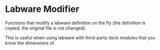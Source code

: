 # Labware Modifier

Functions that modify a labware definition on the fly (the definition is copied; the original file is not changed).

This is useful when using labware with third-party deck modules that you know the dimensions of.
